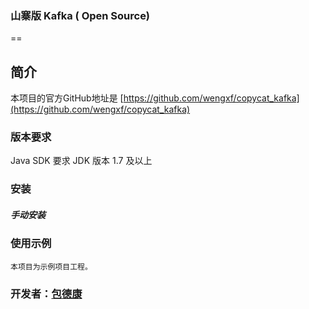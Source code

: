 ### 山寨版 Kafka ( Open Source)
==

## 简介

本项目的官方GitHub地址是 [https://github.com/wengxf/copycat_kafka](https://github.com/wengxf/copycat_kafka)


### 版本要求

Java SDK 要求 JDK 版本 1.7 及以上

### 安装
##### 手动安装

### 使用示例
```
本项目为示例项目工程。
```

### 开发者：[包德康](mailto:sb_xiaobao@sina.com)
